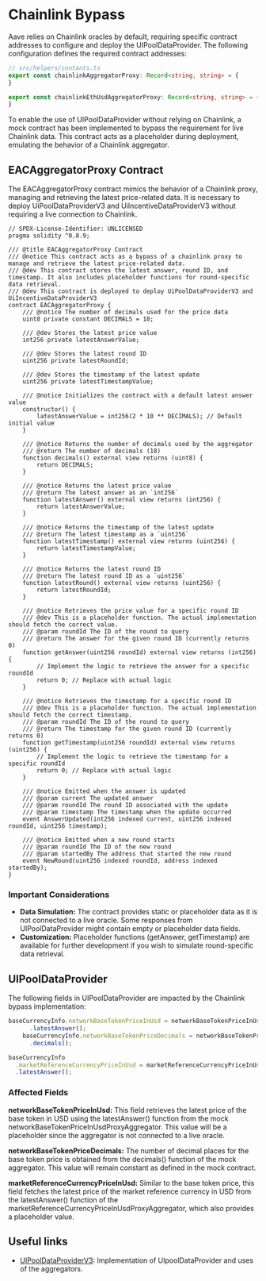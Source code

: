 # Chainlink Bypass

Aave relies on Chainlink oracles by default, requiring specific contract addresses to configure and deploy the UIPoolDataProvider. The following configuration defines the required contract addresses:

```typescript
// src/helpers/contants.ts
export const chainlinkAggregatorProxy: Record<string, string> = {
}

export const chainlinkEthUsdAggregatorProxy: Record<string, string> = {
}
```

To enable the use of UIPoolDataProvider without relying on Chainlink, a mock contract has been implemented to bypass the requirement for live Chainlink data. This contract acts as a placeholder during deployment, emulating the behavior of a Chainlink aggregator.

## EACAggregatorProxy Contract

The EACAggregatorProxy contract mimics the behavior of a Chainlink proxy, managing and retrieving the latest price-related data. It is necessary to deploy UiPoolDataProviderV3 and UiIncentiveDataProviderV3 without requiring a live connection to Chainlink.

```
// SPDX-License-Identifier: UNLICENSED
pragma solidity ^0.8.9;

/// @title EACAggregatorProxy Contract
/// @notice This contract acts as a bypass of a chainlink proxy to manage and retrieve the latest price-related data.
/// @dev This contract stores the latest answer, round ID, and timestamp. It also includes placeholder functions for round-specific data retrieval.
/// @dev This contract is deployed to deploy UiPoolDataProviderV3 and UiIncentiveDataProviderV3
contract EACAggregatorProxy {
    /// @notice The number of decimals used for the price data
    uint8 private constant DECIMALS = 18;

    /// @dev Stores the latest price value
    int256 private latestAnswerValue;

    /// @dev Stores the latest round ID
    uint256 private latestRoundId;

    /// @dev Stores the timestamp of the latest update
    uint256 private latestTimestampValue;

    /// @notice Initializes the contract with a default latest answer value
    constructor() {
        latestAnswerValue = int256(2 * 10 ** DECIMALS); // Default initial value
    }

    /// @notice Returns the number of decimals used by the aggregator
    /// @return The number of decimals (18)
    function decimals() external view returns (uint8) {
        return DECIMALS;
    }

    /// @notice Returns the latest price value
    /// @return The latest answer as an `int256`
    function latestAnswer() external view returns (int256) {
        return latestAnswerValue;
    }

    /// @notice Returns the timestamp of the latest update
    /// @return The latest timestamp as a `uint256`
    function latestTimestamp() external view returns (uint256) {
        return latestTimestampValue;
    }

    /// @notice Returns the latest round ID
    /// @return The latest round ID as a `uint256`
    function latestRound() external view returns (uint256) {
        return latestRoundId;
    }

    /// @notice Retrieves the price value for a specific round ID
    /// @dev This is a placeholder function. The actual implementation should fetch the correct value.
    /// @param roundId The ID of the round to query
    /// @return The answer for the given round ID (currently returns 0)
    function getAnswer(uint256 roundId) external view returns (int256) {
        // Implement the logic to retrieve the answer for a specific roundId
        return 0; // Replace with actual logic
    }

    /// @notice Retrieves the timestamp for a specific round ID
    /// @dev This is a placeholder function. The actual implementation should fetch the correct timestamp.
    /// @param roundId The ID of the round to query
    /// @return The timestamp for the given round ID (currently returns 0)
    function getTimestamp(uint256 roundId) external view returns (uint256) {
        // Implement the logic to retrieve the timestamp for a specific roundId
        return 0; // Replace with actual logic
    }

    /// @notice Emitted when the answer is updated
    /// @param current The updated answer
    /// @param roundId The round ID associated with the update
    /// @param timestamp The timestamp when the update occurred
    event AnswerUpdated(int256 indexed current, uint256 indexed roundId, uint256 timestamp);

    /// @notice Emitted when a new round starts
    /// @param roundId The ID of the new round
    /// @param startedBy The address that started the new round
    event NewRound(uint256 indexed roundId, address indexed startedBy);
}
```

### Important Considerations

- **Data Simulation:** The contract provides static or placeholder data as it is not connected to a live oracle. Some responses from UIPoolDataProvider might contain empty or placeholder data fields.
- **Customization:** Placeholder functions (getAnswer, getTimestamp) are available for further development if you wish to simulate round-specific data retrieval.


## UIPoolDataProvider

The following fields in UIPoolDataProvider are impacted by the Chainlink bypass implementation:

```typescript
baseCurrencyInfo.networkBaseTokenPriceInUsd = networkBaseTokenPriceInUsdProxyAggregator
      .latestAnswer();
    baseCurrencyInfo.networkBaseTokenPriceDecimals = networkBaseTokenPriceInUsdProxyAggregator
      .decimals();

baseCurrencyInfo
  .marketReferenceCurrencyPriceInUsd = marketReferenceCurrencyPriceInUsdProxyAggregator
  .latestAnswer();
```

### Affected Fields
**networkBaseTokenPriceInUsd:** This field retrieves the latest price of the base token in USD using the latestAnswer() function from the mock networkBaseTokenPriceInUsdProxyAggregator. This value will be a placeholder since the aggregator is not connected to a live oracle.

**networkBaseTokenPriceDecimals:** The number of decimal places for the base token price is obtained from the decimals() function of the mock aggregator. This value will remain constant as defined in the mock contract.

**marketReferenceCurrencyPriceInUsd:** Similar to the base token price, this field fetches the latest price of the market reference currency in USD from the latestAnswer() function of the marketReferenceCurrencyPriceInUsdProxyAggregator, which also provides a placeholder value.


## Useful links

- [UIPoolDataProviderV3](https://github.com/aave/aave-v3-periphery/blob/803c3e7d6d1c6da8d91411f4d085494f7189ea0b/contracts/misc/UiPoolDataProviderV3.sol#L22): Implementation of UIpoolDataProvider and uses of the aggregators.